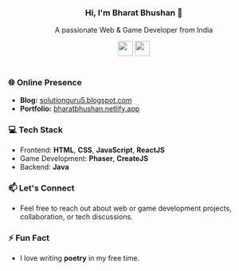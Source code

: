 <h3 align="center">Hi, I'm Bharat Bhushan 👋</h3>
<p align="center">A passionate Web & Game Developer from India</p>
<div align="center">
<a href="https://www.instagram.com/bharatbhushan055"><img src="https://upload.wikimedia.org/wikipedia/commons/thumb/a/a5/Instagram_icon.png/2048px-Instagram_icon.png" height="30px" width="30px"></a> <a href="https://in.linkedin.com/in/bharat-bhushan-84330b1b8"><img src="https://www.pngplay.com/wp-content/uploads/12/LinkedIn-PNG-HD-Images.png" height="30px" width="30px"></a>
</div>
<br/>

### 🌐 Online Presence
- **Blog:** [solutionguru5.blogspot.com](https://solutionguru5.blogspot.com)  
- **Portfolio:** [bharatbhushan.netlify.app](https://bharatbhushan.netlify.app)

### 💻 Tech Stack
- Frontend: **HTML**, **CSS**, **JavaScript**, **ReactJS**
- Game Development: **Phaser**, **CreateJS**
- Backend: **Java**

### 📫 Let's Connect
- Feel free to reach out about web or game development projects, collaboration, or tech discussions.

### ⚡ Fun Fact
- I love writing **poetry** in my free time.

